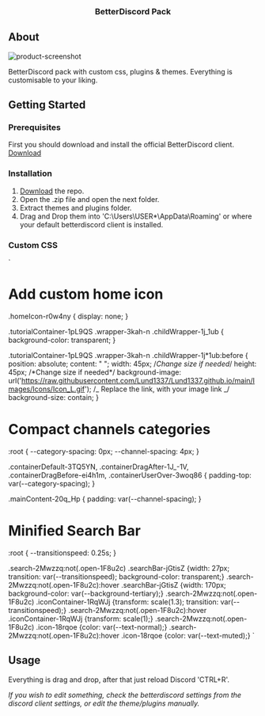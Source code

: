<div id="top"></div>
<br>
<div align="center">
  <h3 align="center">BetterDiscord Pack</h3>
</div>

<!-- ABOUT THE PROJECT -->

## About

![product-screenshot](https://i.imgur.com/0IoT14K.png)

BetterDiscord pack with custom css, plugins & themes. Everything is customisable to your liking.

<!-- GETTING STARTED -->

## Getting Started

### Prerequisites

First you should download and install the official BetterDiscord client. [Download](https://betterdiscord.app/)

### Installation

1. [Download](https://github.com/Lund1337/betterdiscord/archive/refs/heads/main.zip) the repo.
2. Open the .zip file and open the next folder.
3. Extract themes and plugins folder.
4. Drag and Drop them into 'C:\Users\USER\*\AppData\Roaming' or where your default betterdiscord client is installed.

### Custom CSS

`

# Add custom home icon

.homeIcon-r0w4ny {
display: none;
}

.tutorialContainer-1pL9QS .wrapper-3kah-n .childWrapper-1j_1ub {
background-color: transparent;
}

.tutorialContainer-1pL9QS .wrapper-3kah-n .childWrapper-1j*1ub:before {
position: absolute;
content: " ";
width: 45px; /*Change size if needed*/
height: 45px; /*Change size if needed\*/
background-image: url('https://raw.githubusercontent.com/Lund1337/Lund1337.github.io/main/Images/Icons/Icon_L.gif'); /\_ Replace the link, with your image link \_/
background-size: contain;
}

# Compact channels categories

:root {
--category-spacing: 0px;
--channel-spacing: 4px;
}

.containerDefault-3TQ5YN, .containerDragAfter-1J\_-1V, .containerDragBefore-ei4h1m, .containerUserOver-3woq86 {
padding-top: var(--category-spacing);
}

.mainContent-20q_Hp {
padding: var(--channel-spacing);
}

# Minified Search Bar

:root {
--transitionspeed: 0.25s;
}

.search-2Mwzzq:not(.open-1F8u2c) .searchBar-jGtisZ {width: 27px; transition: var(--transitionspeed); background-color: transparent;}
.search-2Mwzzq:not(.open-1F8u2c):hover .searchBar-jGtisZ {width: 170px; background-color: var(--background-tertiary);}
.search-2Mwzzq:not(.open-1F8u2c) .iconContainer-1RqWJj {transform: scale(1.3); transition: var(--transitionspeed);}
.search-2Mwzzq:not(.open-1F8u2c):hover .iconContainer-1RqWJj {transform: scale(1);}
.search-2Mwzzq:not(.open-1F8u2c) .icon-18rqoe {color: var(--text-normal);}
.search-2Mwzzq:not(.open-1F8u2c):hover .icon-18rqoe {color: var(--text-muted);}
`

<!-- USAGE EXAMPLES -->

## Usage

Everything is drag and drop, after that just reload Discord 'CTRL+R'.

*If you wish to edit something, check the betterdiscord settings from the discord client settings, or edit the theme/plugins manually.*
